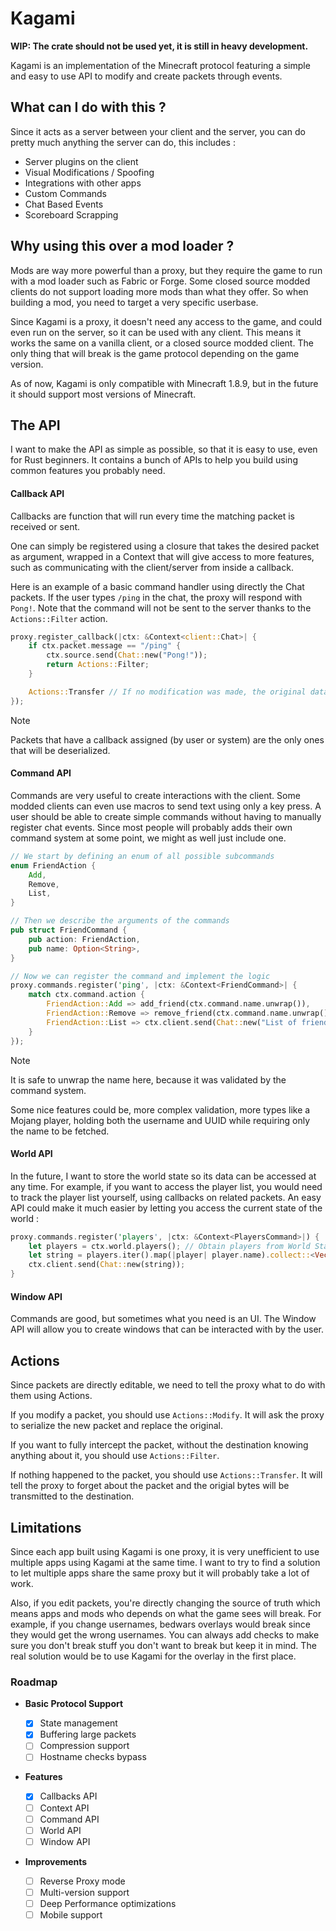 # Kagami

**WIP: The crate should not be used yet, it is still in heavy development.**

Kagami is an implementation of the Minecraft protocol featuring a simple and easy to use API to modify and create packets through events.

## What can I do with this ?

Since it acts as a server between your client and the server, you can do pretty much anything the server can do, this includes :

- Server plugins on the client
- Visual Modifications / Spoofing
- Integrations with other apps
- Custom Commands
- Chat Based Events
- Scoreboard Scrapping

## Why using this over a mod loader ?

Mods are way more powerful than a proxy, but they require the game to run with a mod loader such as Fabric or Forge. Some closed source modded clients do not support loading more mods than what they offer. So when building a mod, you need to target a very specific userbase.

Since Kagami is a proxy, it doesn't need any access to the game, and could even run on the server, so it can be used with any client. This means it works the same on a vanilla client, or a closed source modded client. The only thing that will break is the game protocol depending on the game version.

As of now, Kagami is only compatible with Minecraft 1.8.9, but in the future it should support most versions of Minecraft.

## The API

I want to make the API as simple as possible, so that it is easy to use, even for Rust beginners. It contains a bunch of APIs to help you build using common features you probably need.

#### Callback API

Callbacks are function that will run every time the matching packet is received or sent.

One can simply be registered using a closure that takes the desired packet as argument, wrapped in a Context that will give access to more features, such as communicating with the client/server from inside a callback.

Here is an example of a basic command handler using directly the Chat packets. If the user types `/ping` in the chat, the proxy will respond with `Pong!`. Note that the command will not be sent to the server thanks to the `Actions::Filter` action.

```rust
proxy.register_callback(|ctx: &Context<client::Chat>| {
    if ctx.packet.message == "/ping" {
        ctx.source.send(Chat::new("Pong!"));
        return Actions::Filter;
    }

    Actions::Transfer // If no modification was made, the original data is sent
});
```

> [!NOTE]  
> Packets that have a callback assigned (by user or system) are the only ones that will be deserialized.

#### Command API

Commands are very useful to create interactions with the client. Some modded clients can even use macros to send text using only a key press. A user should be able to create simple commands without having to manually register chat events. Since most people will probably adds their own command system at some point, we might as well just include one.

```rust
// We start by defining an enum of all possible subcommands
enum FriendAction {
    Add,
    Remove,
    List,
}

// Then we describe the arguments of the commands
pub struct FriendCommand {
    pub action: FriendAction,
    pub name: Option<String>,
}

// Now we can register the command and implement the logic
proxy.commands.register('ping', |ctx: &Context<FriendCommand>| {
    match ctx.command.action {
        FriendAction::Add => add_friend(ctx.command.name.unwrap()),
        FriendAction::Remove => remove_friend(ctx.command.name.unwrap()),
        FriendAction::List => ctx.client.send(Chat::new("List of friends")),
    }
});
```

> [!NOTE]  
> It is safe to unwrap the name here, because it was validated by the command system.

Some nice features could be, more complex validation, more types like a Mojang player, holding both the username and UUID while requiring only the name to be fetched.

#### World API

In the future, I want to store the world state so its data can be accessed at any time. For example, if you want to access the player list, you would need to track the player list yourself, using callbacks on related packets. An easy API could make it much easier by letting you access the current state of the world :

```rust
proxy.commands.register('players', |ctx: &Context<PlayersCommand>|) {
    let players = ctx.world.players(); // Obtain players from World State
    let string = players.iter().map(|player| player.name).collect::<Vec<String>>().join(", ");
    ctx.client.send(Chat::new(string));
}
```

#### Window API

Commands are good, but sometimes what you need is an UI. The Window API will allow you to create windows that can be interacted with by the user.

## Actions

Since packets are directly editable, we need to tell the proxy what to do with them using Actions.

If you modify a packet, you should use `Actions::Modify`. It will ask the proxy to serialize the new packet and replace the original.

If you want to fully intercept the packet, without the destination knowing anything about it, you should use `Actions::Filter`.

If nothing happened to the packet, you should use `Actions::Transfer`. It will tell the proxy to forget about the packet and the origial bytes will be transmitted to the destination.

## Limitations

Since each app built using Kagami is one proxy, it is very unefficient to use multiple apps using Kagami at the same time. I want to try to find a solution to let multiple apps share the same proxy but it will probably take a lot of work.

Also, if you edit packets, you're directly changing the source of truth which means apps and mods who depends on what the game sees will break. For example, if you change usernames, bedwars overlays would break since they would get the wrong usernames. You can always add checks to make sure you don't break stuff you don't want to break but keep it in mind. The real solution would be to use Kagami for the overlay in the first place.

### Roadmap

- **Basic Protocol Support**

  - [x] State management
  - [x] Buffering large packets
  - [ ] Compression support
  - [ ] Hostname checks bypass

- **Features**

  - [x] Callbacks API
  - [ ] Context API
  - [ ] Command API
  - [ ] World API
  - [ ] Window API

- **Improvements**
  - [ ] Reverse Proxy mode
  - [ ] Multi-version support
  - [ ] Deep Performance optimizations
  - [ ] Mobile support
